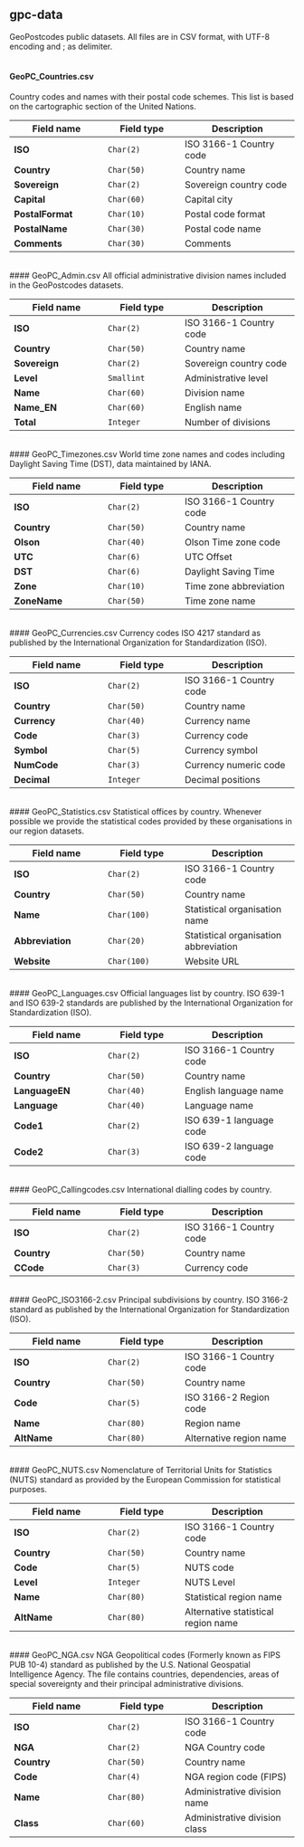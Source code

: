 ## gpc-data
GeoPostcodes public datasets. All files are in CSV format, with UTF-8 encoding and ; as delimiter.<br><br>

#### GeoPC_Countries.csv
Country codes and names with their postal code schemes. This list is based on the cartographic section of the United Nations. 

<table class="table table-bordered table-striped">
<thead>
  <tr><th width="150">Field name</th><th width="120">Field type</th><th>Description</th></tr>
</thead>
<tbody>
  <tr><td><b>ISO</b></td><td><code>Char(2)</code></td><td>ISO 3166-1 Country code</td></tr>
  <tr><td><b>Country</b></td><td><code>Char(50)</code></td><td>Country name</td></tr>
  <tr><td><b>Sovereign</b></td><td><code>Char(2)</code></td><td>Sovereign country code</td></tr>
  <tr><td><b>Capital</b></td><td><code>Char(60)</code></td><td>Capital city</td></tr>
  <tr><td><b>PostalFormat</b></td><td><code>Char(10)</code></td><td>Postal code format</td></tr>
  <tr><td><b>PostalName</b></td><td><code>Char(30)</code></td><td>Postal code name</td></tr>
  <tr><td><b>Comments</b></td><td><code>Char(30)</code></td><td>Comments</td></tr>
</tbody>
</table>

<br>
#### GeoPC_Admin.csv
All official administrative division names included in the GeoPostcodes datasets. 

<table class="table table-bordered table-striped">
<thead>
  <tr><th width="150">Field name</th><th width="120">Field type</th><th>Description</th></tr>
</thead>
<tbody>
  <tr><td><b>ISO</b></td><td><code>Char(2)</code></td><td>ISO 3166-1 Country code</td></tr>
  <tr><td><b>Country</b></td><td><code>Char(50)</code></td><td>Country name</td></tr>
  <tr><td><b>Sovereign</b></td><td><code>Char(2)</code></td><td>Sovereign country code</td></tr>
  <tr><td><b>Level</b></td><td><code>Smallint</code></td><td>Administrative level</td></tr>
  <tr><td><b>Name</b></td><td><code>Char(60)</code></td><td>Division name</td></tr>
  <tr><td><b>Name_EN</b></td><td><code>Char(60)</code></td><td>English name</td></tr>
  <tr><td><b>Total</b></td><td><code>Integer</code></td><td>Number of divisions</td></tr>
</tbody>
</table>

<br>
#### GeoPC_Timezones.csv
World time zone names and codes including Daylight Saving Time (DST), data maintained by IANA.

<table class="table table-bordered table-striped">
<thead>
  <tr><th width="150">Field name</th><th width="120">Field type</th><th>Description</th></tr>
</thead>
<tbody>
  <tr><td><b>ISO</b></td><td><code>Char(2)</code></td><td>ISO 3166-1 Country code</td></tr>
  <tr><td><b>Country</b></td><td><code>Char(50)</code></td><td>Country name</td></tr>
  <tr><td><b>Olson</b></td><td><code>Char(40)</code></td><td>Olson Time zone code</td></tr>
  <tr><td><b>UTC</b></td><td><code>Char(6)</code></td><td>UTC Offset</td></tr>
  <tr><td><b>DST</b></td><td><code>Char(6)</code></td><td>Daylight Saving Time</td></tr>
  <tr><td><b>Zone</b></td><td><code>Char(10)</code></td><td>Time zone abbreviation</td></tr>
  <tr><td><b>ZoneName</b></td><td><code>Char(50)</code></td><td>Time zone name</td></tr>
</tbody>
</table>

<br>
#### GeoPC_Currencies.csv
Currency codes ISO 4217 standard as published by the International Organization for Standardization (ISO).

<table class="table table-bordered table-striped">
<thead>
  <tr><th width="150">Field name</th><th width="120">Field type</th><th>Description</th></tr>
</thead>
<tbody>
  <tr><td><b>ISO</b></td><td><code>Char(2)</code></td><td>ISO 3166-1 Country code</td></tr>
  <tr><td><b>Country</b></td><td><code>Char(50)</code></td><td>Country name</td></tr>
  <tr><td><b>Currency</b></td><td><code>Char(40)</code></td><td>Currency name</td></tr>
  <tr><td><b>Code</b></td><td><code>Char(3)</code></td><td>Currency code</td></tr>
  <tr><td><b>Symbol</b></td><td><code>Char(5)</code></td><td>Currency symbol</td></tr>
  <tr><td><b>NumCode</b></td><td><code>Char(3)</code></td><td>Currency numeric code</td></tr>
  <tr><td><b>Decimal</b></td><td><code>Integer</code></td><td>Decimal positions</td></tr>
</tbody>
</table>

<br>
#### GeoPC_Statistics.csv
Statistical offices by country. Whenever possible we provide the statistical codes provided by these organisations in our region datasets.

<table class="table table-bordered table-striped">
<thead>
  <tr><th width="150">Field name</th><th width="120">Field type</th><th>Description</th></tr>
</thead>
<tbody>
  <tr><td><b>ISO</b></td><td><code>Char(2)</code></td><td>ISO 3166-1 Country code</td></tr>
  <tr><td><b>Country</b></td><td><code>Char(50)</code></td><td>Country name</td></tr>
  <tr><td><b>Name</b></td><td><code>Char(100)</code></td><td>Statistical organisation name</td></tr>
  <tr><td><b>Abbreviation</b></td><td><code>Char(20)</code></td><td>Statistical organisation abbreviation</td></tr>
  <tr><td><b>Website</b></td><td><code>Char(100)</code></td><td>Website URL</td></tr>
</tbody>
</table>

<br>
#### GeoPC_Languages.csv
Official languages list by country. ISO 639-1 and ISO 639-2 standards are published by the International Organization for Standardization (ISO).

<table class="table table-bordered table-striped">
<thead>
  <tr><th width="150">Field name</th><th width="120">Field type</th><th>Description</th></tr>
</thead>
<tbody>
  <tr><td><b>ISO</b></td><td><code>Char(2)</code></td><td>ISO 3166-1 Country code</td></tr>
  <tr><td><b>Country</b></td><td><code>Char(50)</code></td><td>Country name</td></tr>
  <tr><td><b>LanguageEN</b></td><td><code>Char(40)</code></td><td>English language name</td></tr>
  <tr><td><b>Language</b></td><td><code>Char(40)</code></td><td>Language name</td></tr>
  <tr><td><b>Code1</b></td><td><code>Char(2)</code></td><td>ISO 639-1 language code</td></tr>
  <tr><td><b>Code2</b></td><td><code>Char(3)</code></td><td>ISO 639-2 language code</td></tr>
</tbody>
</table>

<br>
#### GeoPC_Callingcodes.csv
International dialling codes by country.

<table class="table table-bordered table-striped">
<thead>
  <tr><th width="150">Field name</th><th width="120">Field type</th><th>Description</th></tr>
</thead>
<tbody>
  <tr><td><b>ISO</b></td><td><code>Char(2)</code></td><td>ISO 3166-1 Country code</td></tr>
  <tr><td><b>Country</b></td><td><code>Char(50)</code></td><td>Country name</td></tr>
  <tr><td><b>CCode</b></td><td><code>Char(3)</code></td><td>Currency code</td></tr>
</tbody>
</table>

<br>
#### GeoPC_ISO3166-2.csv
Principal subdivisions by country. ISO 3166-2 standard as published by the International Organization for Standardization (ISO).

<table class="table table-bordered table-striped">
<thead>
  <tr><th width="150">Field name</th><th width="120">Field type</th><th>Description</th></tr>
</thead>
<tbody>
  <tr><td><b>ISO</b></td><td><code>Char(2)</code></td><td>ISO 3166-1 Country code</td></tr>
  <tr><td><b>Country</b></td><td><code>Char(50)</code></td><td>Country name</td></tr>
  <tr><td><b>Code</b></td><td><code>Char(5)</code></td><td>ISO 3166-2 Region code</td></tr>
  <tr><td><b>Name</b></td><td><code>Char(80)</code></td><td>Region name</td></tr>
  <tr><td><b>AltName</b></td><td><code>Char(80)</code></td><td>Alternative region name</td></tr>
</tbody>
</table>

<br>
#### GeoPC_NUTS.csv
Nomenclature of Territorial Units for Statistics (NUTS) standard as provided by the European Commission for statistical purposes.

<table class="table table-bordered table-striped">
<thead>
  <tr><th width="150">Field name</th><th width="120">Field type</th><th>Description</th></tr>
</thead>
<tbody>
  <tr><td><b>ISO</b></td><td><code>Char(2)</code></td><td>ISO 3166-1 Country code</td></tr>
  <tr><td><b>Country</b></td><td><code>Char(50)</code></td><td>Country name</td></tr>
  <tr><td><b>Code</b></td><td><code>Char(5)</code></td><td>NUTS code</td></tr>
  <tr><td><b>Level</b></td><td><code>Integer</code></td><td>NUTS Level</td></tr>
  <tr><td><b>Name</b></td><td><code>Char(80)</code></td><td>Statistical region name</td></tr>
  <tr><td><b>AltName</b></td><td><code>Char(80)</code></td><td>Alternative statistical region name</td></tr>
</tbody>
</table>

<br>
#### GeoPC_NGA.csv
NGA Geopolitical codes (Formerly known as FIPS PUB 10-4) standard as published by the U.S. National Geospatial Intelligence Agency. The file contains countries, dependencies, areas of special sovereignty and their principal administrative divisions.

<table class="table table-bordered table-striped">
<thead>
  <tr><th width="150">Field name</th><th width="120">Field type</th><th>Description</th></tr>
</thead>
<tbody>
  <tr><td><b>ISO</b></td><td><code>Char(2)</code></td><td>ISO 3166-1 Country code</td></tr>
  <tr><td><b>NGA</b></td><td><code>Char(2)</code></td><td>NGA Country code</td></tr>
  <tr><td><b>Country</b></td><td><code>Char(50)</code></td><td>Country name</td></tr>
  <tr><td><b>Code</b></td><td><code>Char(4)</code></td><td>NGA region code (FIPS)</td></tr>
  <tr><td><b>Name</b></td><td><code>Char(80)</code></td><td>Administrative division name</td></tr>
  <tr><td><b>Class</b></td><td><code>Char(60)</code></td><td>Administrative division class</td></tr>
</tbody>
</table>

